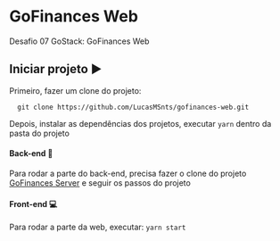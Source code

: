 # GoFinances Web
Desafio 07 GoStack: GoFinances Web

## Iniciar projeto ▶️

Primeiro, fazer um clone do projeto:
```
  git clone https://github.com/LucasMSnts/gofinances-web.git
```

Depois, instalar as dependências dos projetos, executar ```yarn``` dentro da pasta do projeto

#### Back-end 💭

Para rodar a parte do back-end, precisa fazer o clone do projeto [GoFinances Server](https://github.com/LucasMSnts/gofinances-server) e seguir os passos do projeto

#### Front-end 💻

Para rodar a parte da web, executar:
``` yarn start  ```
